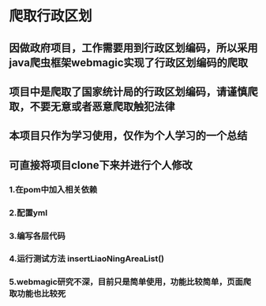 # 爬取行政区划
## 因做政府项目，工作需要用到行政区划编码，所以采用java爬虫框架webmagic实现了行政区划编码的爬取
## 项目中是爬取了国家统计局的行政区划编码，请谨慎爬取，不要无意或者恶意爬取触犯法律
## 本项目只作为学习使用，仅作为个人学习的一个总结

## 可直接将项目clone下来并进行个人修改

### 1.在pom中加入相关依赖
### 2.配置yml
### 3.编写各层代码
### 4.运行测试方法 insertLiaoNingAreaList()
### 5.webmagic研究不深，目前只是简单使用，功能比较简单，页面爬取功能也比较死
